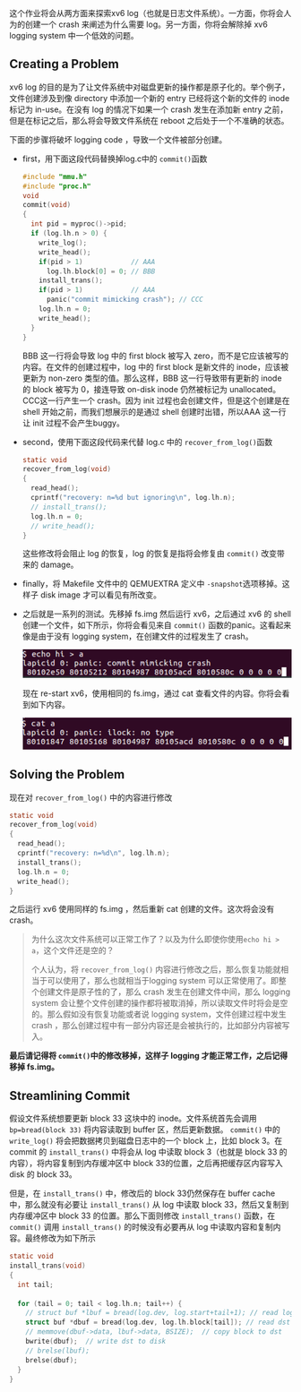 这个作业将会从两方面来探索xv6 log（也就是日志文件系统）。一方面，你将会人为的创建一个 crash 来阐述为什么需要 log。另一方面，你将会解除掉 xv6 logging system 中一个低效的问题。

## Creating a Problem

xv6 log 的目的是为了让文件系统中对磁盘更新的操作都是原子化的。举个例子，文件创建涉及到像 directory 中添加一个新的 entry 已经将这个新的文件的 inode 标记为 in-use。在没有 log 的情况下如果一个 crash 发生在添加新 entry 之前，但是在标记之后，那么将会导致文件系统在 reboot 之后处于一个不准确的状态。

下面的步骤将破坏 logging code ，导致一个文件被部分创建。

- first，用下面这段代码替换掉log.c中的 `commit()`函数

  ```c
  #include "mmu.h"
  #include "proc.h"
  void
  commit(void)
  {
    int pid = myproc()->pid;
    if (log.lh.n > 0) {
      write_log();
      write_head();
      if(pid > 1)            // AAA
        log.lh.block[0] = 0; // BBB
      install_trans();
      if(pid > 1)            // AAA
        panic("commit mimicking crash"); // CCC
      log.lh.n = 0; 
      write_head();
    }
  }
  ```

  BBB 这一行将会导致 log 中的 first block 被写入 zero，而不是它应该被写的内容。在文件的创建过程中，log 中的 first block 是新文件的 inode，应该被更新为 non-zero 类型的值。那么这样，BBB 这一行导致带有更新的 inode  的 block 被写为 0，接连导致 on-disk inode 仍然被标记为 unallocated。CCC这一行产生一个 crash。因为 init 过程也会创建文件，但是这个创建是在shell 开始之前，而我们想展示的是通过 shell 创建时出错，所以AAA 这一行让 init 过程不会产生buggy。

- second，使用下面这段代码来代替 log.c 中的 `recover_from_log()`函数

  ```c
  static void
  recover_from_log(void)
  {
    read_head();      
    cprintf("recovery: n=%d but ignoring\n", log.lh.n);
    // install_trans();
    log.lh.n = 0;
    // write_head();
  }
  ```

  这些修改将会阻止 log 的恢复，log 的恢复是指将会修复由 `commit()` 改变带来的 damage。

- finally，将 Makefile 文件中的 QEMUEXTRA 定义中 `-snapshot`选项移掉。这样子 disk image 才可以看见有所改变。

- 之后就是一系列的测试。先移掉 fs.img 然后运行 xv6，之后通过 xv6 的 shell 创建一个文件，如下所示，你将会看见来自 `commit()` 函数的panic。这看起来像是由于没有 logging system，在创建文件的过程发生了 crash。

  ![](./image/HW10_1.png)

  现在 re-start xv6，使用相同的 fs.img，通过 cat 查看文件的内容。你将会看			到如下内容。

  ![](./image/HW10_2.png)


## Solving the Problem

现在对 `recover_from_log()` 中的内容进行修改

```c
static void
recover_from_log(void)
{
  read_head();
  cprintf("recovery: n=%d\n", log.lh.n);
  install_trans();
  log.lh.n = 0;
  write_head();
}
```

之后运行 xv6 使用同样的 fs.img ，然后重新 cat 创建的文件。这次将会没有 crash。

> 为什么这次文件系统可以正常工作了？以及为什么即使你使用`echo hi > a`，这个文件还是空的？
>
> 个人认为，将 `recover_from_log()` 内容进行修改之后，那么恢复功能就相当于可以使用了，那么也就相当于logging system 可以正常使用了。即整个创建文件是原子性的了，那么 crash 发生在创建文件中间，那么 logging system 会让整个文件创建的操作都将被取消掉，所以读取文件时将会是空的。那么假如没有恢复功能或者说 logging system，文件创建过程中发生 crash ，那么创建过程中有一部分内容还是会被执行的，比如部分内容被写入。

**最后请记得将 `commit()`中的修改移掉，这样子 logging 才能正常工作，之后记得移掉 fs.img。**

## Streamlining Commit

假设文件系统想要更新 block 33 这块中的 inode。文件系统首先会调用 `bp=bread(block 33)` 将内容读取到 buffer 区，然后更新数据。 `commit()` 中的 `write_log()` 将会把数据拷贝到磁盘日志中的一个 block 上，比如 block 3。在 commit 的 `install_trans()` 中将会从 log 中读取 block 3（也就是 block 33 的内容），将内容复制到内存缓冲区中 block 33的位置，之后再把缓存区内容写入 disk 的 block 33。

但是，在 `install_trans()` 中，修改后的 block 33仍然保存在 buffer cache 中，那么就没有必要让 `install_trans()` 从 log 中读取 block 33，然后又复制到内存缓冲区中 block 33 的位置。那么下面则修改 `install_trans()` 函数，在 `commit()` 调用 `install_trans()` 的时候没有必要再从 log 中读取内容和复制内容。最终修改为如下所示

```c
static void
install_trans(void)
{
  int tail;

  for (tail = 0; tail < log.lh.n; tail++) {
    // struct buf *lbuf = bread(log.dev, log.start+tail+1); // read log block
    struct buf *dbuf = bread(log.dev, log.lh.block[tail]); // read dst
    // memmove(dbuf->data, lbuf->data, BSIZE);  // copy block to dst
    bwrite(dbuf);  // write dst to disk
    // brelse(lbuf);
    brelse(dbuf);
  }
}
```

